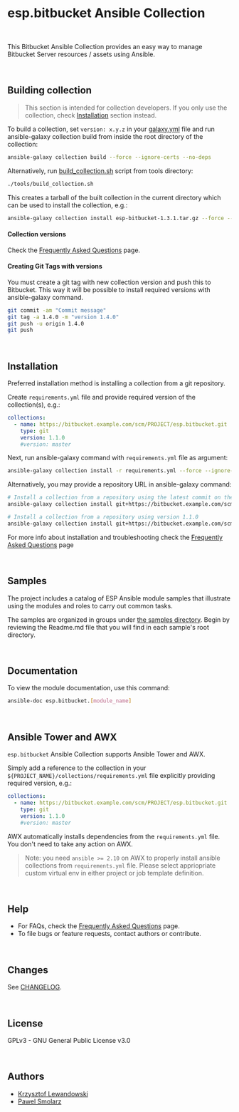 # esp.bitbucket Ansible Collection

<br>

This Bitbucket Ansible Collection provides an easy way to manage Bitbucket Server resources / assets using Ansible.

<br>

## Building collection

> This section is intended for collection developers. If you only use the collection, check [Installation](#Installation) section instead.

To build a collection, set `version: x.y.z` in your [galaxy.yml](galaxy.yml) file and run ansible-galaxy collection build from inside the root directory of the collection:

```bash
ansible-galaxy collection build --force --ignore-certs --no-deps
```

Alternatively, run [build_collection.sh](tools/build_collection.sh) script from tools directory:

```bash
./tools/build_collection.sh
```

This creates a tarball of the built collection in the current directory which can be used to install the collection, e.g.:

```bash
ansible-galaxy collection install esp-bitbucket-1.3.1.tar.gz --force --ignore-certs --no-deps
```

#### Collection versions

Check the [Frequently Asked Questions](FAQ.md) page.

#### Creating Git Tags with versions

You must create a git tag with new collection version and push this to Bitbucket. This way it will be possible to install required versions with ansible-galaxy command.

```bash
git commit -am "Commit message"
git tag -a 1.4.0 -m "version 1.4.0"
git push -u origin 1.4.0
git push
```

<br>

## Installation

Preferred installation method is installing a collection from a git repository.

Create `requirements.yml` file and provide required version of the collection(s), e.g.:

```yaml
collections:
  - name: https://bitbucket.example.com/scm/PROJECT/esp.bitbucket.git
    type: git
    version: 1.1.0
    #version: master    
```

Next, run ansible-galaxy command with `requirements.yml` file as argument:

```bash
ansible-galaxy collection install -r requirements.yml --force --ignore-certs --no-deps
```

Alternatively, you may provide a repository URL in ansible-galaxy command:

```bash
# Install a collection from a repository using the latest commit on the branch 'master'
ansible-galaxy collection install git+https://bitbucket.example.com/scm/PROJECT/esp.bitbucket.git --force --ignore-certs --no-deps

# Install a collection from a repository using version 1.1.0
ansible-galaxy collection install git+https://bitbucket.example.com/scm/PROJECT/esp.bitbucket.git,1.1.0 --force --ignore-certs --no-deps
```

For more info about installation and troubleshooting check the [Frequently Asked Questions](FAQ.md) page

<br>

## Samples

The project includes a catalog of ESP Ansible module samples that illustrate using the modules and roles to carry out common tasks.

The samples are organized in groups under [the samples directory](samples). Begin by reviewing the Readme.md file that you will find in each sample's root directory.

<br>

## Documentation

To view the module documentation, use this command:

```bash
ansible-doc esp.bitbucket.[module_name]
```

<br>

## Ansible Tower and AWX

`esp.bitbucket` Ansible Collection supports Ansible Tower and AWX. 

Simply add a reference to the collection in your `${PROJECT_NAME}/collections/requirements.yml` file explicitly providing required version, e.g.:

```yaml
collections:
  - name: https://bitbucket.example.com/scm/PROJECT/esp.bitbucket.git
    type: git
    version: 1.1.0
    #version: master    
```

AWX automatically installs dependencies from the `requirements.yml` file. You don't need to take any action on AWX.

> Note: you need `ansible >= 2.10` on AWX to properly install ansible collections from `requirements.yml` file. Please select appriopriate custom virtual env in either project or job template definition.

<br>

## Help

- For FAQs, check the [Frequently Asked Questions](FAQ.md) page.
- To file bugs or feature requests, contact authors or contribute.

<br>

## Changes

See [CHANGELOG](CHANGELOG.md).

<br>

## License

GPLv3 - GNU General Public License v3.0

<br>

## Authors

- [Krzysztof Lewandowski](mailto:Krzysztof.Lewandowski@nordea.com)
- [Pawel Smolarz](mailto:Pawel.Smolarz@nordea.com)

